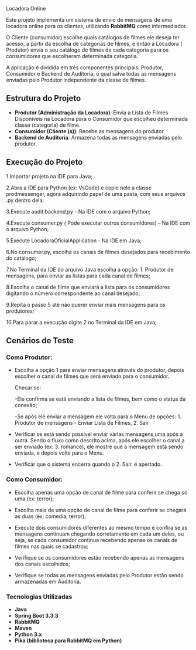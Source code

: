 Locadora Online 

Este projeto implementa um sistema de envio de mensagens de uma locadora online para os clientes, utilizando **RabbitMQ** como intermediador.

O Cliente (consumidor) escolhe quais catálogos de filmes ele deseja ter acesso, a partir da escolha de categorias de filmes, e então a Locadora ( Produtor) envia  o seu catálogo de filmes de cada categoria para os consumidores que escolheram determinada categoria.

 A aplicação é dividida em três componentes principais: Produtor, Consumidor e Backend de Auditoria, o qual salva todas as mensagens enviadas pelo Produtor independente da classe de filmes.


## Estrutura do Projeto

- **Produtor (Administração da Locadora)**:  Envia a Lista de Filmes Disponíveis na Locadora para o Consumidor que escolheu determinada classe (categoria) de filme.
- **Consumidor (Cliente (s))**: Recebe as mensagens do produtor.
- **Backend de Auditoria**: Armazena todas as mensagens enviadas pelo produtor.

  
## Execução do Projeto

1.Importar projeto na IDE para Java;

2.Abra a IDE para Python (ex: VsCode) e copie nele a classe prodmessenger, agora adquirindo papel de uma pasta, com seus arquivos .py dentro dela;

3.Execute audit.backend.py - Na IDE com o arquivo Python;

4.Execute  consumer.py ( Pode executar outros consumidores) -  Na IDE com o arquivo Python;

5.Execute LocadoraOficialApplication - Na IDE em Java;

6.No consumer.py, escolha os canais de filmes desejados para recebimento do catálogo;

7.No Terminal da IDE do arquivo Java escolha a opção: 1. Produtor de mensagens, para enviar as listas para cada canal de filmes;

8.Escolha o canal de filme que enviará a lista para os consumidores digitando o número correspondente ao canal desejado;

9.Repita o passo 5 até não querer enviar mais mensagens para os produtores;

10.Para parar a execução digite 2 no Terminal da IDE em Java;


## Cenários de Teste
###  Como Produtor: 
- Escolha a opção 1 para enviar mensagens através do produtor, depois escolher o canal de filmes que será enviado para o consumidor.
  
  Checar se:
  
   -Ele confirma se está enviando a lista de filmes, bem como o status da conexão;
  
   -Se após ele enviar a mensagem ele volta para o Menu de opções: 1. Produtor de mensagens - Enviar Lista de Filmes, 2. Sair

- Verificar se está sendo possível enviar várias mensagens,uma após a outra. Sendo o fluxo como descrito acima, após ele escolher o canal a ser enviado (ex: 3. romance), ele mostre que a mensagem está sendo enviada, e depois volte para o Menu.
-  Verificar que o sistema encerra quando o 2. Sair. é apertado.


###  Como Consumidor: 
- Escolha apenas uma opção de canal de filme para conferir se chega só uma (ex: terror);

- Escolha mais de uma opção de canal de filme para conferir se chegará as duas (ex: comedia, terror);

- Execute dois consumidores diferentes ao mesmo tempo e confira se as mensagens continuam chegando corretamente em cada um deles, ou seja, se cada consumidor continua recebendo apenas os canais de filmes nas quais se cadastrou;

- Verifique se os consumidores estão recebendo apenas as mensagens dos canais escolhidos;

- Verifique se todas as mensagens enviadas pelo Produtor estão sendo armazenadas em Auditoria.


### Tecnologias Utilizadas
- **Java**
- **Spring Boot 3.3.3**
- **RabbitMQ**
- **Maven**
- **Python 3.x**
- **Pika (biblioteca para RabbitMQ em Python)**
